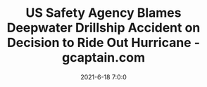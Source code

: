 ---
"title": "US Safety Agency Blames Deepwater Drillship Accident on Decision to Ride Out Hurricane - gcaptain.com"
"date": "2021-6-18 7:0:0"
"feed_name": "GOOGLENEWSDRILLING"
"feed_website": "https://news.google.com/search?q=drilling%2Bincident&hl=en-US&gl=US&ceid=US:en"
"feed_rss": "https://news.google.com/rss/search?q=drilling%2Bincident&hl=en-US&gl=US&ceid=US:en"
"link": "https://gcaptain.com/u-s-safety-agency-blames-deepwater-drillship-accident-on-decision-to-ride-out-hurricane/"
"file": "_posts/2021-1-1-9c59be29eee4dacdb2c3e092f4d26843a6e42371.md"
"accident": "1"
"drilling": "1"
---